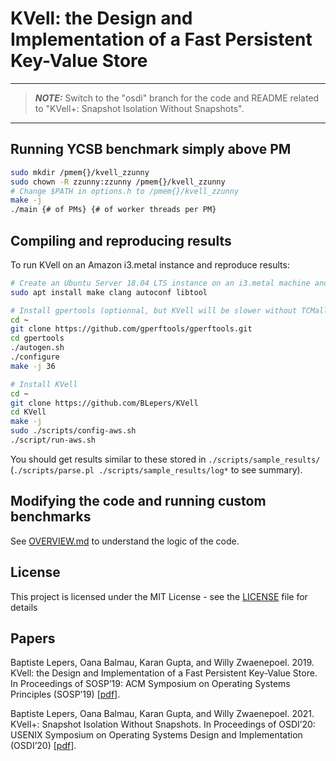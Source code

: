 # KVell: the Design and Implementation of a Fast Persistent Key-Value Store

---
> **_NOTE:_**
> Switch to the "osdi" branch for the code and README related to "KVell+: Snapshot Isolation Without Snapshots".
---
## Running YCSB benchmark simply above PM

```bash
sudo mkdir /pmem{}/kvell_zzunny
sudo chown -R zzunny:zzunny /pmem{}/kvell_zzunny
# Change $PATH in options.h to /pmem{}/kvell_zzunny
make -j
./main {# of PMs} {# of worker threads per PM}
```

## Compiling and reproducing results

To run KVell on an Amazon i3.metal instance and reproduce results:

```bash
# Create an Ubuntu Server 18.04 LTS instance on an i3.metal machine and install dependencies
sudo apt install make clang autoconf libtool

# Install gpertools (optionnal, but KVell will be slower without TCMalloc):
cd ~
git clone https://github.com/gperftools/gperftools.git
cd gpertools
./autogen.sh
./configure
make -j 36

# Install KVell
cd ~
git clone https://github.com/BLepers/KVell
cd KVell
make -j
sudo ./scripts/config-aws.sh
./script/run-aws.sh
```

You should get results similar to these stored in `./scripts/sample_results/` (`./scripts/parse.pl ./scripts/sample_results/log*` to see summary).

## Modifying the code and running custom benchmarks

See [OVERVIEW.md](OVERVIEW.md) to understand the logic of the code.

## License

This project is licensed under the MIT License - see the [LICENSE](LICENSE) file for details

## Papers

Baptiste Lepers, Oana Balmau, Karan Gupta, and Willy Zwaenepoel. 2019. KVell: the Design and Implementation of a Fast Persistent Key-Value Store. In Proceedings of SOSP’19: ACM Symposium on Operating Systems Principles (SOSP’19) [[pdf](sosp19-final40.pdf)].

Baptiste Lepers, Oana Balmau, Karan Gupta, and Willy Zwaenepoel. 2021. KVell+: Snapshot Isolation Without Snapshots. In Proceedings of OSDI’20: USENIX Symposium on Operating Systems Design and Implementation (OSDI’20) [[pdf](osdi20-final180.pdf)].
